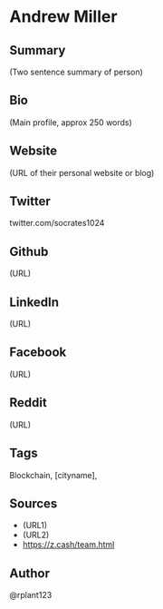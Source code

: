 # Andrew Miller

## Summary
(Two sentence summary of person)

## Bio
(Main profile, approx 250 words)

## Website
(URL of their personal website or blog)

## Twitter
twitter.com/socrates1024

## Github
(URL)

## LinkedIn
(URL)

## Facebook
(URL)

## Reddit
(URL)

## Tags
Blockchain, [cityname], 

## Sources
- (URL1)
- (URL2)
- https://z.cash/team.html

## Author
@rplant123
